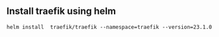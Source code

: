## Install traefik using helm
```
helm install  traefik/traefik --namespace=traefik --version=23.1.0
```